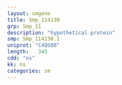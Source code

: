 ```yaml
---
layout: smgene
title: Smp_114130
grp: Smp_11
description: "hypothetical protein"
smp: Smp_114130.1
uniprot: "C4QS08"
length:   345
cdd: "ns"
kk: ns
categories: sm
---
```

